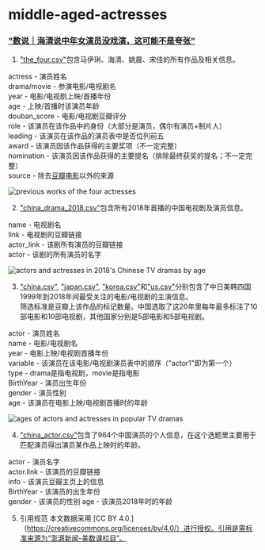 # middle-aged-actresses
### ["数说｜海清说中年女演员没戏演，这可能不是夸张"](https://www.thepaper.cn/newsDetail_forward_4050096)

1. ["the_four.csv"](https://github.com/839-Studio/middle-aged-actresses/blob/master/the-four.csv)包含马伊琍、海清、姚晨、宋佳的所有作品及相关信息。

actress - 演员姓名<br />
drama/movie - 参演电影/电视剧名<br />
year - 电影/电视剧上映/首播年份<br />
age - 上映/首播时该演员年龄<br />
douban_score - 电影/电视剧豆瓣评分<br />
role - 该演员在该作品中的身份（大部分是演员，偶尔有演员+制片人）<br />
leading - 该演员在该作品的演员表中是否位列前五<br />
award - 该演员因该作品获得的主要奖项（不一定完整）<br />
nomination - 该演员因该作品获得的主要提名（排除最终获奖的提名；不一定完整）<br />
source - 除去[豆瓣电影](https://movie.douban.com/)以外的来源<br />

![previous works of the four actresses](http://image.thepaper.cn/www/image/26/109/271.jpg)

2. ["china_drama_2018.csv"](https://github.com/839-Studio/middle-aged-actresses/blob/master/china_drama_2018.csv)包含所有2018年首播的中国电视剧及演员信息。

name - 电视剧名<br />
link - 电视剧的豆瓣链接<br />
actor_link - 该剧所有演员的豆瓣链接<br />
actor - 该剧的所有演员的名字

![actors and actresses in 2018's Chinese TV dramas by age](http://image.thepaper.cn/www/image/26/109/858.jpg)

3. ["china.csv"](https://github.com/839-Studio/middle-aged-actresses/blob/master/china.csv), ["japan.csv"](https://github.com/839-Studio/middle-aged-actresses/blob/master/japan.csv), ["korea.csv"](https://github.com/839-Studio/middle-aged-actresses/blob/master/korea.csv)和["us.csv"](https://github.com/839-Studio/middle-aged-actresses/blob/master/us.csv)分别包含了中日美韩四国1999年到2018年间最受关注的电影/电视剧的主演信息。<br />
筛选标准是豆瓣上该作品的标记数量。中国选取了这20年里每年最多标注了10部电影和10部电视剧，其他国家分别是5部电影和5部电视剧。

actor - 演员姓名<br />
name - 电影/电视剧名<br />
year - 电影上映/电视剧首播年份<br />
variable - 该演员在该电影/电视剧演员表中的顺序（"actor1"即为第一个）<br />
type - drama是指电视剧，movie是指电影<br />
BirthYear - 演员出生年份<br />
gender - 演员性别<br />
age - 该演员在电影上映/电视剧首播时的年龄

![ages of actors and actresses in popular TV dramas](http://image.thepaper.cn/www/image/26/107/944.jpg)

4. ["china_actor.csv"](https://github.com/839-Studio/middle-aged-actresses/blob/master/china_actor.csv)包含了964个中国演员的个人信息，在这个选题里主要用于匹配演员得出演员某作品上映时的年龄。

actor - 演员名字<br />
actor.link - 该演员的豆瓣链接<br />
info - 该演员豆瓣主页上的信息<br />
BirthYear - 该演员的出生年份<br />
gender - 该演员的性别
age - 该演员2018年时的年龄

5. 引用规范
本文数据采用 [CC BY 4.0.]（https://creativecommons.org/licenses/by/4.0/）进行授权。引用是需标准来源为“澎湃新闻-美数课栏目”。
